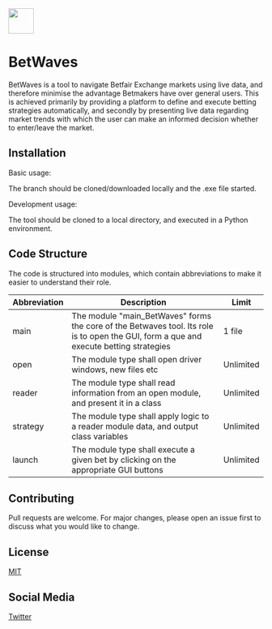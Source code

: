 <img src="https://github.com/BetWave/BetWaves/blob/master/Wave_inputs/wave_ico.ico" width="50" height="50"> 

# BetWaves

BetWaves is a tool to navigate Betfair Exchange markets using live data, and therefore minimise the advantage Betmakers have over general users. This is achieved primarily by providing a platform to define and execute betting strategies automatically, and secondly by presenting live data regarding market trends with which the user can make an informed decision whether to enter/leave the market.

## Installation

Basic usage:

The branch should be cloned/downloaded locally and the .exe file started.

Development usage:

The tool should be cloned to a local directory, and executed in a Python environment.

## Code Structure

The code is structured into modules, which contain abbreviations to make it easier to understand their role.

| Abbreviation  | Description                                            | Limit  |
| ------------- | ------------------------------------------------------ | ------------- |
| main | The module "main_BetWaves" forms the core of the Betwaves tool. Its role is to open the GUI, form a que and execute betting strategies | 1 file |
| open | The module type shall open driver windows, new files etc | Unlimited |
| reader | The module type shall read information from an open module, and present it in a class | Unlimited |
| strategy | The module type shall apply logic to a reader module data, and output class variables | Unlimited |
| launch | The module type shall execute a given bet by clicking on the appropriate GUI buttons | Unlimited |

## Contributing

Pull requests are welcome. For major changes, please open an issue first to discuss what you would like to change.

## License
[MIT](https://choosealicense.com/licenses/mit/)

## Social Media
[Twitter](https://twitter.com/betwaves)
